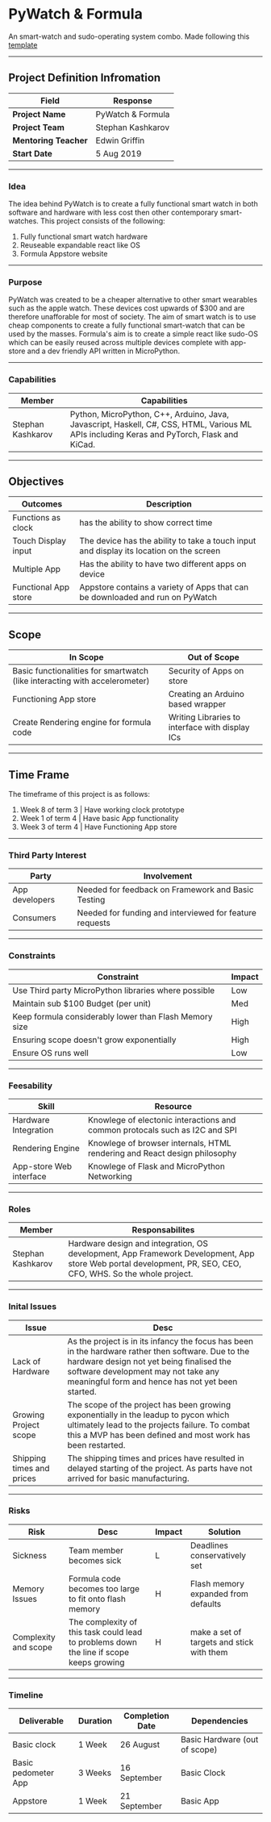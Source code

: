 # PyWatch & Formula
An smart-watch and sudo-operating system combo. Made following this [template](https://docs.google.com/document/d/1r0GTRO4lXpps-CGbwxwoR6mGB3-vlfBPeM9mDhD-C5o/edit)
___

## Project Definition Infromation

| Field                      | Response                |
| ------------------------ | -------------------------- |
| **Project Name** | PyWatch & Formula |
| **Project Team**  | Stephan Kashkarov |
| **Mentoring Teacher** | Edwin Griffin   |
| **Start Date**       | 5 Aug 2019               |
___

### Idea
The idea behind PyWatch is to create a fully functional smart watch in both software and hardware with less cost then other contemporary smart-watches. This project consists of the following:
1. Fully functional smart watch hardware
2. Reuseable expandable react like OS
3. Formula Appstore website
___

### Purpose
PyWatch was created to be a cheaper alternative to other smart wearables such as the apple watch. These devices cost upwards of $300 and are therefore unafforable for most of society. The aim of smart watch is to use cheap components to create a fully functional smart-watch that can be used by the masses. Formula's aim is to create a simple react like sudo-OS which can be easily reused across multiple devices complete with app-store and a dev friendly API written in MicroPython.
___
### Capabilities

| Member | Capabilities |
| ----------- | ---------------- |
| Stephan Kashkarov |  Python, MicroPython, C++, Arduino, Java, Javascript, Haskell, C#, CSS, HTML, Various ML APIs including Keras and PyTorch, Flask and KiCad.|
___
## Objectives
| Outcomes | Description |
| --- | --- |
| Functions as clock | has the ability to show correct time |
| Touch Display input | The device has the ability to take a touch input and display its location on the screen |
| Multiple App | Has the ability to have two different apps on device |
| Functional App store | Appstore contains a variety of Apps that can be downloaded and run on PyWatch |
___
## Scope
| In Scope | Out of Scope |
| --- | --- |
| Basic functionalities for smartwatch (like interacting with accelerometer) | Security of Apps on store |
| Functioning App store | Creating an Arduino based wrapper |
| Create Rendering engine for formula code | Writing Libraries to interface with display ICs |
___
## Time Frame
The timeframe of this project is as follows:
1. Week 8 of term 3 | Have working clock prototype
2. Week 1 of term 4 | Have basic App functionality
3. Week 3 of term 4 | Have Functioning App store
___
### Third Party Interest
| Party | Involvement |
| --- | --- |
| App developers | Needed for feedback on Framework and Basic Testing |
| Consumers | Needed for funding and interviewed for feature requests |
___
### Constraints
| Constraint | Impact |
| --- | --- |
| Use Third party MicroPython libraries where possible | Low |
| Maintain sub $100 Budget (per unit) | Med |
| Keep formula considerably lower than Flash Memory size | High |
| Ensuring scope doesn't grow exponentially | High |
| Ensure OS runs well | Low |
___
### Feesability
| Skill | Resource |
| --- | --- |
| Hardware Integration | Knowlege of electonic interactions and common protocals such as I2C and SPI |
| Rendering Engine | Knowlege of browser internals, HTML rendering and React design philosophy|
| App-store Web interface | Knowlege of Flask and MicroPython Networking |
___

### Roles

| Member | Responsabilites |
| --- | --- |
| Stephan Kashkarov | Hardware design and integration, OS development, App Framework Development, App store Web portal development, PR, SEO, CEO, CFO, WHS. So the whole project.|
___
### Inital Issues
| Issue | Desc |
| --- | --- |
| Lack of Hardware | As the project is in its infancy the focus has been in the hardware rather then software. Due to the hardware design not yet being finalised the software development may not take any meaningful form and hence has not yet been started. |
| Growing Project scope | The scope of the project has been growing exponentially in the leadup to pycon which ultimately lead to the projects failure. To combat this a MVP has been defined and most work has been restarted. |
| Shipping times and prices | The shipping times and prices have resulted in delayed starting of the project. As parts have not arrived for basic manufacturing. |
___
### Risks
| Risk | Desc | Impact | Solution |
| --- | --- | --- | --- |
| Sickness | Team member becomes sick | L | Deadlines conservatively set |
| Memory Issues | Formula code becomes too large to fit onto flash memory | H | Flash memory expanded from defaults |
| Complexity and scope | The complexity of this task could lead to problems down the line if scope keeps growing | H | make a set of targets and stick with them |
___
### Timeline
| Deliverable | Duration | Completion Date | Dependencies |
| --- | --- | --- | --- |
| Basic clock | 1 Week | 26 August | Basic Hardware (out of scope)|
| Basic pedometer App | 3 Weeks | 16 September | Basic Clock |
| Appstore | 1 Week | 21 September | Basic App |